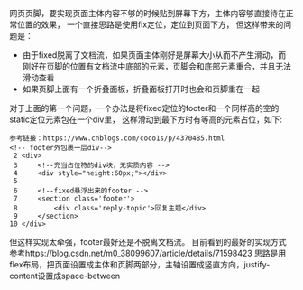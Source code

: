 网页页脚，要实现页面主体内容不够的时候贴到屏幕下方，主体内容够直接待在正常位置的效果，
一个直接思路是使用fix定位，定位到页面下方， 但这样带来的问题是： 

* 由于fixed脱离了文档流，如果页面主体刚好是屏幕大小从而不产生滑动，而刚好在页脚的位置有文档流中底部的元素，页脚会和底部元素重合，并且无法滑动查看
* 如果页脚上面有一个折叠面板，折叠面板打开时也会和页脚重在一起

对于上面的第一个问题，一个办法是将fixed定位的footer和一个同样高的空的static定位元素包在一个div里，
这样滑动到最下方时有等高的元素占位，如下:
```
参考链接：https://www.cnblogs.com/coco1s/p/4370485.html
<!-- footer外包裹一层div-->
 2 <div>
 3     <!--充当占位符的div块，无实质内容 -->
 4     <div style="height:60px;"></div> 
 5 
 6     <!--fixed悬浮出来的footer -->
 7     <section class='footer'>
 8         <div class='reply-topic'>回复主题</div>
 9     </section>
10 </div>  
```
但这样实现太牵强，footer最好还是不脱离文档流。
目前看到的最好的实现方式参考https://blog.csdn.net/m0_38099607/article/details/71598423
思路是用flex布局，把页面设置成主体和页脚两部分，主轴设置成竖直方向，justify-content设置成space-between
